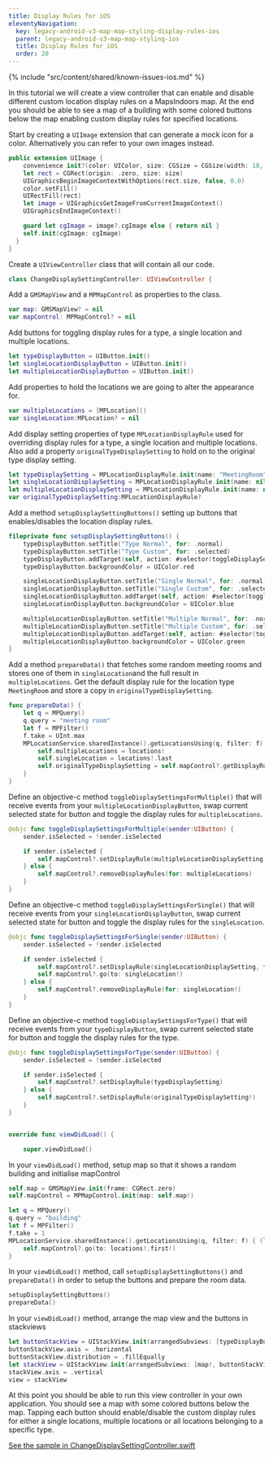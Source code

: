 ```yaml
---
title: Display Rules for iOS
eleventyNavigation:
  key: legacy-android-v3-map-map-styling-display-rules-ios
  parent: legacy-android-v3-map-map-styling-ios
  title: Display Rules for iOS
  order: 20
---
```


<!-- Known Issues -->
{% include "src/content/shared/known-issues-ios.md" %}

In this tutorial we will create a view controller that can enable and disable different custom location display rules on a MapsIndoors map. At the end you should be able to see a map of a building with some colored buttons below the map enabling custom display rules for specified locations.

Start by creating a `UIImage` extension that can generate a mock icon for a color. Alternatively you can refer to your own images instead.

```swift
public extension UIImage {
    convenience init?(color: UIColor, size: CGSize = CGSize(width: 18, height: 18)) {
    let rect = CGRect(origin: .zero, size: size)
    UIGraphicsBeginImageContextWithOptions(rect.size, false, 0.0)
    color.setFill()
    UIRectFill(rect)
    let image = UIGraphicsGetImageFromCurrentImageContext()
    UIGraphicsEndImageContext()

    guard let cgImage = image?.cgImage else { return nil }
    self.init(cgImage: cgImage)
  }
}
```

Create a `UIViewController` class that will contain all our code.

```swift
class ChangeDisplaySettingController: UIViewController {
```

Add a `GMSMapView` and a `MPMapControl` as properties to the class.

```swift
var map: GMSMapView? = nil
var mapControl: MPMapControl? = nil
```

Add buttons for toggling display rules for a type, a single location and multiple locations.

```swift
let typeDisplayButton = UIButton.init()
let singleLocationDisplayButton = UIButton.init()
let multipleLocationDisplayButton = UIButton.init()
```

Add properties to hold the locations we are going to alter the appearance for.

```swift
var multipleLocations = [MPLocation]()
var singleLocation:MPLocation? = nil
```

Add display setting properties of type `MPLocationDisplayRule` used for overriding display rules for a type, a single location and multiple locations. Also add a property `originalTypeDisplaySetting` to hold on to the original type display setting.

```swift
let typeDisplaySetting = MPLocationDisplayRule.init(name: "MeetingRoom", andIcon: UIImage.init(color: UIColor.red), andZoomLevelOn: 15)!
let singleLocationDisplaySetting = MPLocationDisplayRule.init(name: nil, andIcon: UIImage.init(color: UIColor.blue), andZoomLevelOn: 15)!
let multipleLocationDisplaySetting = MPLocationDisplayRule.init(name: nil, andIcon: UIImage.init(color: UIColor.green), andZoomLevelOn: 15)!
var originalTypeDisplaySetting:MPLocationDisplayRule?
```

Add a method `setupDisplaySettingButtons()` setting up buttons that enables/disables the location display rules.

```swift
fileprivate func setupDisplaySettingButtons() {
    typeDisplayButton.setTitle("Type Normal", for: .normal)
    typeDisplayButton.setTitle("Type Custom", for: .selected)
    typeDisplayButton.addTarget(self, action: #selector(toggleDisplaySettingsForType), for: .touchUpInside)
    typeDisplayButton.backgroundColor = UIColor.red

    singleLocationDisplayButton.setTitle("Single Normal", for: .normal)
    singleLocationDisplayButton.setTitle("Single Custom", for: .selected)
    singleLocationDisplayButton.addTarget(self, action: #selector(toggleDisplaySettingsForSingle), for: .touchUpInside)
    singleLocationDisplayButton.backgroundColor = UIColor.blue

    multipleLocationDisplayButton.setTitle("Multiple Normal", for: .normal)
    multipleLocationDisplayButton.setTitle("Multiple Custom", for: .selected)
    multipleLocationDisplayButton.addTarget(self, action: #selector(toggleDisplaySettingsForMultiple), for: .touchUpInside)
    multipleLocationDisplayButton.backgroundColor = UIColor.green
}
```

Add a method `prepareData()` that fetches some random meeting rooms and stores one of them in `singleLocation`and the full result in `multipleLocations`. Get the default display rule for the location type `MeetingRoom` and store a copy in `originalTypeDisplaySetting`.

```swift
func prepareData() {
    let q = MPQuery()
    q.query = "meeting room"
    let f = MPFilter()
    f.take = UInt.max
    MPLocationService.sharedInstance().getLocationsUsing(q, filter: f) { (locations, error) in
        self.multipleLocations = locations!
        self.singleLocation = locations!.last
        self.originalTypeDisplaySetting = self.mapControl?.getDisplayRule(forTypeNamed: "MeetingRoom")?.copy() as? MPLocationDisplayRule
    }
}
```

Define an objective-c method `toggleDisplaySettingsForMultiple()` that will receive events from your `multipleLocationDisplayButton`, swap current selected state for button and toggle the display rules for `multipleLocations`.

```swift
@objc func toggleDisplaySettingsForMultiple(sender:UIButton) {
    sender.isSelected = !sender.isSelected

    if sender.isSelected {
        self.mapControl?.setDisplayRule(multipleLocationDisplaySetting, for: multipleLocations)
    } else {
        self.mapControl?.removeDisplayRules(for: multipleLocations)
    }
}
```

Define an objective-c method `toggleDisplaySettingsForSingle()` that will receive events from your `singleLocationDisplayButton`, swap current selected state for button and toggle the display rules for the `singleLocation`.

```swift
@objc func toggleDisplaySettingsForSingle(sender:UIButton) {
    sender.isSelected = !sender.isSelected

    if sender.isSelected {
        self.mapControl?.setDisplayRule(singleLocationDisplaySetting, for: singleLocation!)
        self.mapControl?.go(to: singleLocation!)
    } else {
        self.mapControl?.removeDisplayRule(for: singleLocation!)
    }
}
```

Define an objective-c method `toggleDisplaySettingsForType()` that will receive events from your `typeDisplayButton`, swap current selected state for button and toggle the display rules for the type.

```swift
@objc func toggleDisplaySettingsForType(sender:UIButton) {
    sender.isSelected = !sender.isSelected

    if sender.isSelected {
        self.mapControl?.setDisplayRule(typeDisplaySetting)
    } else {
        self.mapControl?.setDisplayRule(originalTypeDisplaySetting!)
    }
}


override func viewDidLoad() {

    super.viewDidLoad()
```

In your `viewDidLoad()` method, setup map so that it shows a random building and initialise mapControl

```swift
self.map = GMSMapView.init(frame: CGRect.zero)
self.mapControl = MPMapControl.init(map: self.map!)

let q = MPQuery()
q.query = "building"
let f = MPFilter()
f.take = 1
MPLocationService.sharedInstance().getLocationsUsing(q, filter: f) { (locations, error) in
    self.mapControl?.go(to: locations!.first!)
}
```

In your `viewDidLoad()` method, call `setupDisplaySettingButtons()` and `prepareData()` in order to setup the buttons and prepare the room data.

```swift
setupDisplaySettingButtons()
prepareData()
```

In your `viewDidLoad()` method, arrange the map view and the buttons in stackviews

```swift
let buttonStackView = UIStackView.init(arrangedSubviews: [typeDisplayButton, singleLocationDisplayButton, multipleLocationDisplayButton])
buttonStackView.axis = .horizontal
buttonStackView.distribution = .fillEqually
let stackView = UIStackView.init(arrangedSubviews: [map!, buttonStackView])
stackView.axis = .vertical
view = stackView
```

At this point you should be able to run this view controller in your own application. You should see a map with some colored buttons below the map. Tapping each button should enable/disable the custom display rules for either a single locations, multiple locations or all locations belonging to a specific type.

[See the sample in ChangeDisplaySettingController.swift](https://github.com/MapsIndoors/MapsIndoorsIOS/blob/master/Example/DemoSamples/Change%20Display%20Setting/ChangeDisplaySettingController.swift)
